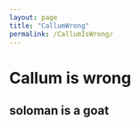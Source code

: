 ```yaml
---
layout: page
title: "CallumWrong"
permalink: /CallumIsWrong/
---
```

# Callum is wrong
## soloman is a goat
